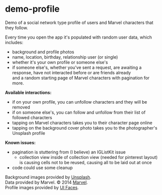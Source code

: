 # demo-profile
Demo of a social network type profile of users and Marvel characters that they follow.

Every time you open the app it's populated with random user data, which includes:
- background and profile photos
- name, location, birthday, relationship user (or single)
- whether it's your own profile or someone else's
- if someone else's, whether you've sent a request, are awaiting a response, have not interacted before or are friends already<br>
and a random starting page of Marvel characters with pagination for more.

**Available interactions:**
- if on your own profile, you can unfollow characters and they will be removed
- if on someone else's, you can follow and unfollow from their list of followed characters
- tapping on Marvel characters takes you to their character page online
- tapping on the background cover photo takes you to the photographer's Unsplash profile

**Known issues:**
- pagination is stuttering from (I believe) an IGListKit issue
    - collection view inside of collection view (needed for pinterest layout) is causing cells not to be reused, causing all to be laid out at once
- code could use some cleanup


Background images provided by [Unsplash](http://www.unsplash.com/?utm_source=parnella_profile&utm_medium=referral&utm_campaign=api-credit).<br>
Data provided by Marvel. © 2014 [Marvel](http://marvel.com).<br>
Profile images provided by [UI Faces](http://uifaces.com/).



